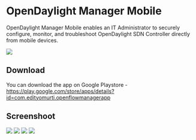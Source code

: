 OpenDaylight Manager Mobile
===========================

OpenDaylight Manager Mobile enables an IT Administrator to securely configure, monitor, and troubleshoot OpenDaylight SDN Controller directly from mobile devices.

![](https://lh3.googleusercontent.com/3ztvLOGC30eVC1OaYymCSamW44-jHcipwgt_A_wf7NYgJwCBI4aDBNQGU6-Z6fznDA=s180)


Download
--------
You can download the app on Google Playstore - https://play.google.com/store/apps/details?id=com.edityomurti.openflowmanagerapp

Screenshoot
--------
![](https://lh3.googleusercontent.com/-31d1EipkqxVaPDZn7rb5e7atIvevJtthVlbGjtWz04nu1XYkt5mMCaX1QWv4Ld2wg=w1366-h649)
![](https://lh3.googleusercontent.com/Geff5zka9wTRfxuMsaZxjt458GNiRy7529XdHxee4ikHvNijFI491tSNKLB-EeGKqhc=w1366-h649)
![](https://lh3.googleusercontent.com/vKe2IzOA3fYO-FLCOeV_icKRNX6_BjkIim7tW8Pl9SjXEeWikYukRG7Ag78KNJBFNA=w1366-h649)
![](https://lh3.googleusercontent.com/O4BiYSgAMFj6NtlcPAN2F_4iTPQh5lAuPn3E0zydpan0F8H-G6a9ijUPR0C-O_GREdy8=w1366-h649)
